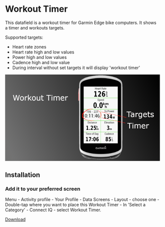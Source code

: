 # Workout Timer

This datafield is a workout timer for Garmin Edge bike computers. It shows a timer and workouts targets.

Supported targets:

* Heart rate zones
* Heart rate high and low values
* Power high and low values
* Cadence high and low value
* During interval without set targets it will display 'workout timer'

![example](./images/hero-small.png "example of workout timer")

## Installation

### Add it to your preferred screen

Menu - Activity profile - Your Profile - Data Screens - Layout - choose one - Double-tap where you want to place this Workout Timer - In 'Select a Category' - Connect IQ - select Workout Timer.

[Download](https://apps.garmin.com/en-US/apps/a698cfd3-c204-41b3-b9cb-446d558b4df1)
